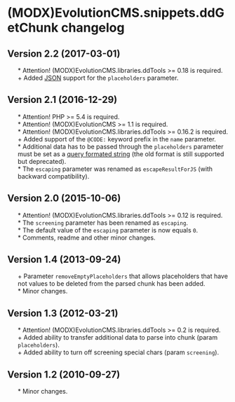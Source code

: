 # (MODX)EvolutionCMS.snippets.ddGetChunk changelog


## Version 2.2 (2017-03-01)
* \* Attention! (MODX)EvolutionCMS.libraries.ddTools >= 0.18 is required.
* \+ Added [JSON](https://en.wikipedia.org/wiki/JSON) support for the `placeholders` parameter.


## Version 2.1 (2016-12-29)
* \* Attention! PHP >= 5.4 is required.
* \* Attention! (MODX)EvolutionCMS >= 1.1 is required.
* \* Attention! (MODX)EvolutionCMS.libraries.ddTools >= 0.16.2 is required.
* \+ Added support of the `@CODE:` keyword prefix in the `name` parameter.
* \* Additional data has to be passed through the `placeholders` parameter must be set as a [query formated string](https://en.wikipedia.org/wiki/Query_string) (the old format is still supported but deprecated).
* \* The `escaping` parameter was renamed as `escapeResultForJS` (with backward compatibility).


## Version 2.0 (2015-10-06)
* \* Attention! (MODX)EvolutionCMS.libraries.ddTools >= 0.12 is required.
* \* The `screening` parameter has been renamed as `escaping`.
* \* The default value of the `escaping` parameter is now equals `0`.
* \* Comments, readme and other minor changes.


## Version 1.4 (2013-09-24)
* \+ Parameter `removeEmptyPlaceholders` that allows placeholders that have not values to be deleted from the parsed chunk has been added.
* \* Minor changes.


## Version 1.3 (2012-03-21)
* \* Attention! (MODX)EvolutionCMS.libraries.ddTools >= 0.2 is required.
* \+ Added ability to transfer additional data to parse into chunk (param `placeholders`).
* \+ Added ability to turn off screening special chars (param `screening`).


## Version 1.2 (2010-09-27)
* \* Minor changes.


<link rel="stylesheet" type="text/css" href="https://DivanDesign.ru/assets/files/ddMarkdown.css" />
<style>ul{list-style:none;}</style>